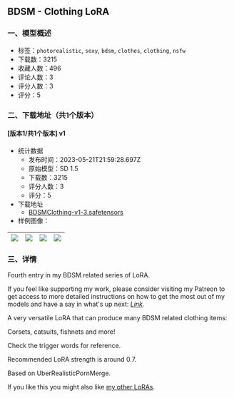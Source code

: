 ## BDSM - Clothing LoRA
### 一、模型概述

- 标签：`photorealistic`, `sexy`, `bdsm`, `clothes`, `clothing`, `nsfw`
- 下载数：3215
- 收藏人数：496
- 评论人数：3
- 评分人数：3
- 评分：5

### 二、下载地址（共1个版本）

#### [版本1/共1个版本] v1

- 统计数据
  - 发布时间：2023-05-21T21:59:28.697Z
  - 原始模型：SD 1.5
  - 下载数：3215
  - 评分人数：3
  - 评分：5
- 下载地址
  - [BDSMClothing-v1-3.safetensors](https://civitai.com/api/download/models/77278)
- 样例图像：

| <img src="https://image.civitai.com/xG1nkqKTMzGDvpLrqFT7WA/06a58dc3-307f-4748-82b0-d399ac926577/width=450/866591.jpeg" /> | <img src="https://image.civitai.com/xG1nkqKTMzGDvpLrqFT7WA/396f2ff5-65d7-446b-a771-95ea5ec49c79/width=450/866652.jpeg" /> | <img src="https://image.civitai.com/xG1nkqKTMzGDvpLrqFT7WA/23e50582-1a2e-4162-a1ad-79064fdd7e37/width=450/866608.jpeg" /> | <img src="https://image.civitai.com/xG1nkqKTMzGDvpLrqFT7WA/808ccecd-2513-409b-99eb-846cef5f86ba/width=450/866622.jpeg" /> |
| ---- | ---- | ---- | ---- |


### 三、详情
<p>Fourth entry in my BDSM related series of LoRA.</p><p></p><p>If you feel like supporting my work, please consider visiting my Patreon to get access to more detailed instructions on how to get the most out of my models and have a say in what's up next: <a target="_blank" rel="ugc" href="https://www.patreon.com/KinkAI/about"><em>Link</em></a><em>.</em></p><p></p><p>A very versatile LoRA that can produce many BDSM related clothing items:</p><p>Corsets, catsuits, fishnets and more!</p><p>Check the trigger words for reference.</p><p></p><p>Recommended LoRA strength is around 0.7.</p><p></p><p>Based on UberRealisticPornMerge.</p><p></p><p>If you like this you might also like <a target="_blank" rel="ugc" href="https://civitai.com/user/KinkAI">my other LoRAs</a>.</p>